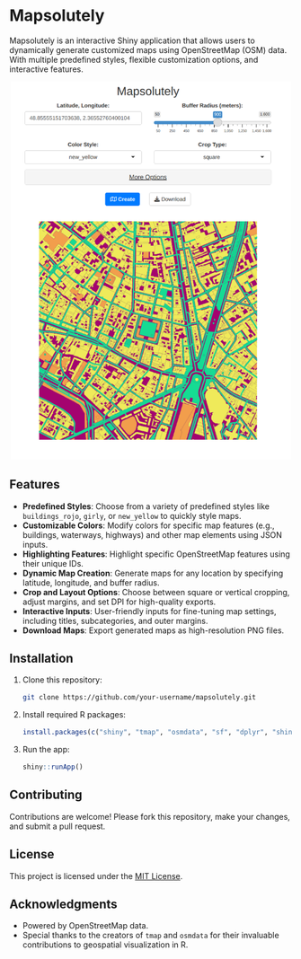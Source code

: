 # Mapsolutely

Mapsolutely is an interactive Shiny application that allows users to dynamically generate customized maps using OpenStreetMap (OSM) data. With multiple predefined styles, flexible customization options, and interactive features.

<div align="center">
<img src="screenshots/place_des_vosges_yellow.png" alt="App Screenshot" width="500" />  
</div>

## Features

- **Predefined Styles**: Choose from a variety of predefined styles like `buildings_rojo`, `girly`, or `new_yellow` to quickly style maps.
- **Customizable Colors**: Modify colors for specific map features (e.g., buildings, waterways, highways) and other map elements using JSON inputs.
- **Highlighting Features**: Highlight specific OpenStreetMap features using their unique IDs.
- **Dynamic Map Creation**: Generate maps for any location by specifying latitude, longitude, and buffer radius.
- **Crop and Layout Options**: Choose between square or vertical cropping, adjust margins, and set DPI for high-quality exports.
- **Interactive Inputs**: User-friendly inputs for fine-tuning map settings, including titles, subcategories, and outer margins.
- **Download Maps**: Export generated maps as high-resolution PNG files.

## Installation

1. Clone this repository:
   ```bash
   git clone https://github.com/your-username/mapsolutely.git
   ```
2. Install required R packages:
   ```R
   install.packages(c("shiny", "tmap", "osmdata", "sf", "dplyr", "shinyWidgets", "shinyjs"))
   ```
3. Run the app:
   ```R
   shiny::runApp()
   ```

## Contributing

Contributions are welcome! Please fork this repository, make your changes, and submit a pull request.

## License

This project is licensed under the [MIT License](LICENSE).

## Acknowledgments

- Powered by OpenStreetMap data.
- Special thanks to the creators of `tmap` and `osmdata` for their invaluable contributions to geospatial visualization in R.
